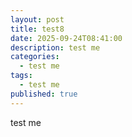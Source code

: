 ```yaml
---
layout: post
title: test8
date: 2025-09-24T08:41:00
description: test me
categories:
  - test me
tags:
  - test me
published: true
---
```

test me
